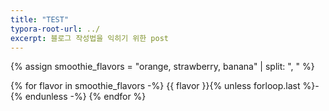 ```yaml
---
title: "TEST"
typora-root-url: ../
excerpt: 블로그 작성법을 익히기 위한 post
---
```


{% assign smoothie_flavors = "orange, strawberry, banana" | split: ", " %}

{% for flavor in smoothie_flavors -%}
    {{ flavor }}{% unless forloop.last %}-{% endunless -%}
{% endfor %}